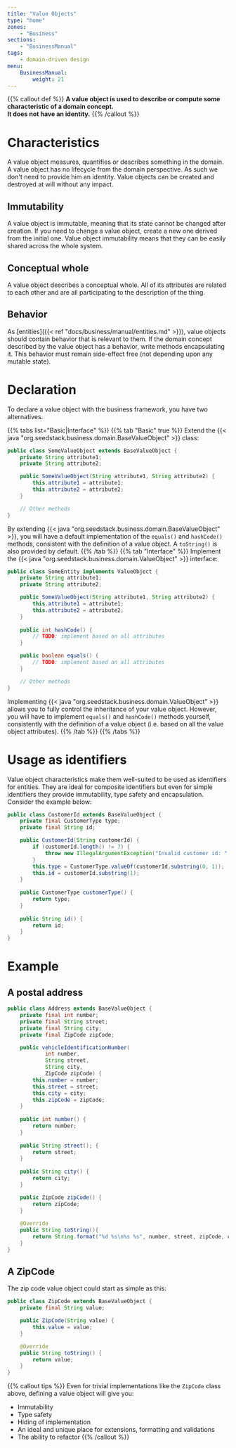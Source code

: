 ```yaml
---
title: "Value Objects"
type: "home"
zones:
    - "Business"
sections:
    - "BusinessManual"
tags:
    - domain-driven design
menu:
    BusinessManual:
        weight: 21
---
```


{{% callout def %}}
**A value object is used to describe or compute some characteristic of a domain concept.<br>
It does not have an identity.**
{{% /callout %}}
<!--more-->

# Characteristics

A value object measures, quantifies or describes something in the domain. A value object has no lifecycle from the domain
perspective. As such we don't need to provide him an identity. Value objects can be created and destroyed at will without
any impact.

## Immutability

A value object is immutable, meaning that its state cannot be changed after creation. If you need to change a value object, 
create a new one derived from the initial one. Value object immutability means that they can be easily shared across the
whole system.

## Conceptual whole

A value object describes a conceptual whole. All of its attributes are related to each other and are all participating 
to the description of the thing.

## Behavior

As [entities]({{< ref "docs/business/manual/entities.md" >}}), value objects should contain behavior that is relevant to
them. If the domain concept described by the value object has a behavior, write methods encapsulating it. This behavior must 
remain side-effect free (not depending upon any mutable state).

# Declaration

To declare a value object with the business framework, you have two alternatives. 

{{% tabs list="Basic|Interface" %}}
{{% tab "Basic" true %}}
Extend the {{< java "org.seedstack.business.domain.BaseValueObject" >}} class:

```java
public class SomeValueObject extends BaseValueObject {
    private String attribute1;
    private String attribute2;

    public SomeValueObject(String attribute1, String attribute2) {
        this.attribute1 = attribute1;
        this.attribute2 = attribute2;
    }

    // Other methods
}
```

By extending {{< java "org.seedstack.business.domain.BaseValueObject" >}}, you will have a default implementation of the
`equals()` and `hashCode()` methods, consistent with the definition of a value object. A `toString()` is also provided by default.
{{% /tab %}}
{{% tab "Interface" %}}
Implement the {{< java "org.seedstack.business.domain.ValueObject" >}} interface:

```java
public class SomeEntity implements ValueObject {
    private String attribute1;
    private String attribute2;

    public SomeValueObject(String attribute1, String attribute2) {
        this.attribute1 = attribute1;
        this.attribute2 = attribute2;
    }
    
    public int hashCode() {
        // TODO: implement based on all attributes
    }

    public boolean equals() {
        // TODO: implement based on all attributes
    }

    // Other methods
}
```

Implementing {{< java "org.seedstack.business.domain.ValueObject" >}} allows you to fully control the inheritance of your
value object. However, you will have to implement `equals()` and `hashCode()` methods yourself, consistently with the definition 
of a value object (i.e. based on all the value object attributes). 
{{% /tab %}}
{{% /tabs %}}

# Usage as identifiers

Value object characteristics make them well-suited to be used as identifiers for entities. They are ideal for composite
identifiers but even for simple identifiers they provide immutability, type safety and encapsulation. Consider the example
below:

```java
public class CustomerId extends BaseValueObject {
    private final CustomerType type;
    private final String id;

    public CustomerId(String customerId) {
        if (customerId.length() != 7) {
            throw new IllegalArgumentException("Invalid customer id: " + customerId);
        }
        this.type = CustomerType.valueOf(customerId.substring(0, 1));
        this.id = customerId.substring(1);
    }
    
    public CustomerType customerType() {
        return type;        
    }
    
    public String id() {
        return id;
    }
}
```

# Example

## A postal address

```java
public class Address extends BaseValueObject {
    private final int number;
    private final String street;
    private final String city;
    private final ZipCode zipCode;

    public vehicleIdentificationNumber(
            int number,
            String street,
            String city,
            ZipCode zipCode) {
        this.number = number;
        this.street = street;
        this.city = city;
        this.zipCode = zipCode;
    }
    
    public int number() {
        return number;
    }
    
    public String street(); {
        return street;
    }
    
    public String city() {
        return city;
    }

    public ZipCode zipCode() {
        return zipCode;
    }
    
    @Override
    public String toString(){
        return String.format("%d %s\n%s %s", number, street, zipCode, city.toUpperCase());
    }
}
```

## A ZipCode

The zip code value object could start as simple as this:

```java
public class ZipCode extends BaseValueObject {
    private final String value;

    public ZipCode(String value) {
        this.value = value;
    }

    @Override
    public String toString() {
        return value;
    }
}
```

{{% callout tips %}}
Even for trivial implementations like the `ZipCode` class above, defining a value object will give you:

* Immutability
* Type safety
* Hiding of implementation
* An ideal and unique place for extensions, formatting and validations
* The ability to refactor
{{% /callout %}}

